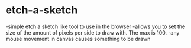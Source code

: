 # etch-a-sketch
-simple etch a sketch like tool to use in the browser
-allows you to set the size of the amount of pixels per side to draw with. The max is 100.
-any mouse movement in canvas causes something to be drawn